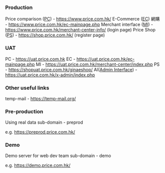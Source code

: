 ### Production

Price comparison ([PC](Price%20Compare.md)) -  https://www.price.com.hk/
E-Commerce ([EC](E-commerce.md)) 網購 - https://www.price.com.hk/ec-mainpage.php
Merchant interface ([MI](Merchant%20Interface.md)) - https://www.price.com.hk/merchant-center-info/ (login page)
Price Shop ([PS](Price%20Shop.md)) - https://shop.price.com.hk/ (register page)
### UAT

PC - https://uat.price.com.hk
EC - https://uat.price.com.hk/ec-mainpage.php
MI - https://uat.price.com.hk/merchant-center/index.php
PS - https://shopuat.price.com.hk/ginaeshop/
AI([Admin Interface](Admin%20Interface.md)) - https://uat.price.com.hk/x-admin/index.php

### Other useful links

temp-mail - https://temp-mail.org/
### Pre-production

Using real data 
sub-domain - preprod

e.g. https://preprod.price.com.hk/

### Demo

Demo server for web dev team
sub-domain - demo

e.g. https://demo.price.com.hk/